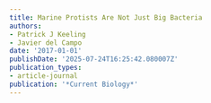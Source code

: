 ```yaml
---
title: Marine Protists Are Not Just Big Bacteria
authors:
- Patrick J Keeling
- Javier del Campo
date: '2017-01-01'
publishDate: '2025-07-24T16:25:42.080007Z'
publication_types:
- article-journal
publication: '*Current Biology*'
---
```

